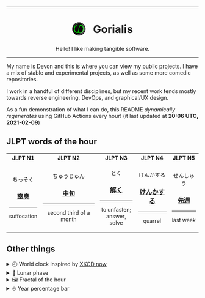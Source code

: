 ***

<h1 align="center">
<sub>
    <img src="readme/resources/avatar.png" height="36">
</sub>
&nbsp;
Gorialis
</h1>
<p align="center">
Hello! I like making tangible software.
</p>

***

My name is Devon and this is where you can view my public projects. I have a mix of stable and experimental projects, as well as some more comedic repositories.

I work in a handful of different disciplines, but my recent work tends mostly towards reverse engineering, DevOps, and graphical/UX design.

As a fun demonstration of what I can do, this README *dynamically regenerates* using GitHub Actions every hour! (it last updated at **20:06 UTC, 2021-02-09**)

<h2>JLPT words of the hour</h2>
<table>
    <tr>
        <th>JLPT N1</th>
        <th>JLPT N2</th>
        <th>JLPT N3</th>
        <th>JLPT N4</th>
        <th>JLPT N5</th>
    </tr>
    <tr>
        <td>
            <p align="center">ちっそく</p>
            <h3 align="center"><b><a href="https://jisho.org/search/%E7%AA%92%E6%81%AF">窒息</a></b></h3>
            <hr>
            <p align="center">suffocation</p>
        </td>
        <td>
            <p align="center">ちゅうじゅん</p>
            <h3 align="center"><b><a href="https://jisho.org/search/%E4%B8%AD%E6%97%AC">中旬</a></b></h3>
            <hr>
            <p align="center">second third of a month</p>
        </td>
        <td>
            <p align="center">とく</p>
            <h3 align="center"><b><a href="https://jisho.org/search/%E8%A7%A3%E3%81%8F">解く</a></b></h3>
            <hr>
            <p align="center">to unfasten;<br> answer,<wbr> solve</p>
        </td>
        <td>
            <p align="center">けんかする</p>
            <h3 align="center"><b><a href="https://jisho.org/search/%E3%81%91%E3%82%93%E3%81%8B%E3%81%99%E3%82%8B">けんかする</a></b></h3>
            <hr>
            <p align="center">quarrel</p>
        </td>
        <td>
            <p align="center">せんしゅう</p>
            <h3 align="center"><b><a href="https://jisho.org/search/%E5%85%88%E9%80%B1">先週</a></b></h3>
            <hr>
            <p align="center">last week</p>
        </td>
    </tr>
</table>

<h2>Other things</h2>
<details>
<summary>🕗  World clock inspired by <a href="https://xkcd.com/now">XKCD now</a></summary>

> <img src="generated/now.png" width="512">

</details>
<details>
<summary>🌙 Lunar phase</summary>

The moon is approximately 95.60% through its phase ().

</details>
<details>
<summary>&#x1f5bc; Fractal of the hour</summary>

> <img src="generated/fractal.png" width="512">

</details>
<details>
<summary>&#x23f2; Year percentage bar</summary>
<pre><code>2021 [██▁▁▁▁▁▁▁▁▁▁▁▁▁▁▁▁▁▁] 10.91%</code></pre>
</details>
